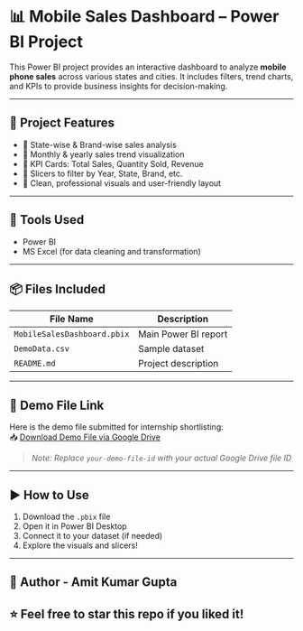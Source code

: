 # 📊 Mobile Sales Dashboard – Power BI Project

This Power BI project provides an interactive dashboard to analyze **mobile phone sales** across various states and cities. It includes filters, trend charts, and KPIs to provide business insights for decision-making.

---

## 📁 Project Features

- 🔹 State-wise & Brand-wise sales analysis  
- 🔹 Monthly & yearly sales trend visualization  
- 🔹 KPI Cards: Total Sales, Quantity Sold, Revenue  
- 🔹 Slicers to filter by Year, State, Brand, etc.  
- 🔹 Clean, professional visuals and user-friendly layout

---

## 🧰 Tools Used

- Power BI  
- MS Excel (for data cleaning and transformation)

---

## 📦 Files Included

| File Name | Description |
|-----------|-------------|
| `MobileSalesDashboard.pbix` | Main Power BI report |
| `DemoData.csv`  | Sample dataset |
| `README.md` | Project description |

---

## 🔗 Demo File Link

Here is the demo file submitted for internship shortlisting:  
📥 [Download Demo File via Google Drive](https://drive.google.com/file/d/your-demo-file-id/view)

> *Note: Replace `your-demo-file-id` with your actual Google Drive file ID*

---

## ▶️ How to Use

1. Download the `.pbix` file
2. Open it in Power BI Desktop
3. Connect it to your dataset (if needed)
4. Explore the visuals and slicers!

---

## 📌 Author - **Amit Kumar Gupta**  

## ⭐ Feel free to star this repo if you liked it!

